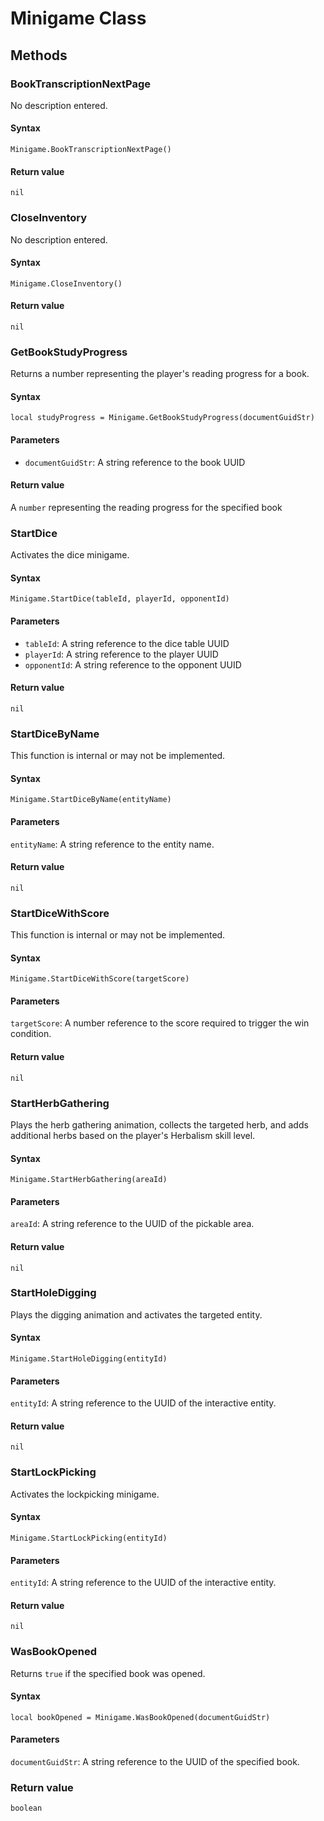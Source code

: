 <!-- TITLE: Minigame Function Reference -->

# Minigame Class
## Methods

### BookTranscriptionNextPage

No description entered.

#### **Syntax**

`Minigame.BookTranscriptionNextPage()`

#### Return value

`nil`


### CloseInventory

No description entered.

#### Syntax

`Minigame.CloseInventory()`

#### Return value

`nil`


### GetBookStudyProgress

Returns a number representing the player's reading progress for a book.

#### Syntax

`local studyProgress = Minigame.GetBookStudyProgress(documentGuidStr)`

#### Parameters

* `documentGuidStr`: A string reference to the book UUID

#### Return value

A `number` representing the reading progress for the specified book


### StartDice

Activates the dice minigame.

#### Syntax

`Minigame.StartDice(tableId, playerId, opponentId)`

#### Parameters

* `tableId`: A string reference to the dice table UUID
* `playerId`: A string reference to the player UUID
* `opponentId`: A string reference to the opponent UUID

#### Return value

`nil`


### StartDiceByName

This function is internal or may not be implemented.

#### Syntax

`Minigame.StartDiceByName(entityName)`

#### Parameters

`entityName`: A string reference to the entity name.

#### Return value

`nil`


### StartDiceWithScore

This function is internal or may not be implemented.

#### Syntax

`Minigame.StartDiceWithScore(targetScore)`

#### Parameters

`targetScore`: A number reference to the score required to trigger the win condition.

#### Return value

`nil`


### StartHerbGathering

Plays the herb gathering animation, collects the targeted herb, and adds additional herbs based on the player's Herbalism skill level.

#### Syntax

`Minigame.StartHerbGathering(areaId)`

#### Parameters

`areaId`: A string reference to the UUID of the pickable area.

#### Return value

`nil`


### StartHoleDigging

Plays the digging animation and activates the targeted entity.

#### Syntax

`Minigame.StartHoleDigging(entityId)`

#### Parameters

`entityId`: A string reference to the UUID of the interactive entity.

#### Return value

`nil`


### StartLockPicking

Activates the lockpicking minigame.

#### Syntax

`Minigame.StartLockPicking(entityId)`

#### Parameters

`entityId`: A string reference to the UUID of the interactive entity.

#### Return value

`nil`


### WasBookOpened

Returns `true` if the specified book was opened.

#### Syntax

`local bookOpened = Minigame.WasBookOpened(documentGuidStr)`

#### Parameters

`documentGuidStr`: A string reference to the UUID of the specified book.

### Return value

`boolean`
